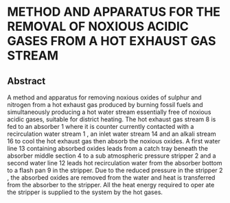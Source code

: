 # METHOD AND APPARATUS FOR THE REMOVAL OF NOXIOUS ACIDIC GASES FROM A HOT EXHAUST GAS STREAM

## Abstract
A method and apparatus for removing noxious oxides of sulphur and nitrogen from a hot exhaust gas produced by burning fossil fuels and simultaneously producing a hot water stream essentially free of noxious acidic gases, suitable for district heating. The hot exhaust gas stream 8 is fed to an absorber 1 where it is counter currently contacted with a recirculation water stream 1 , an inlet water stream 14 and an alkali stream 16 to cool the hot exhaust gas then absorb the noxious oxides. A first water line 13 containing absorbed oxides leads from a catch tray beneath the absorber middle section 4 to a sub atmospheric pressure stripper 2 and a second water line 12 leads hot recirculation water from the absorber bottom to a flash pan 9 in the stripper. Due to the reduced pressure in the stripper 2 , the absorbed oxides are removed from the water and heat is transferred from the absorber to the stripper. All the heat energy required to oper ate the stripper is supplied to the system by the hot gases.